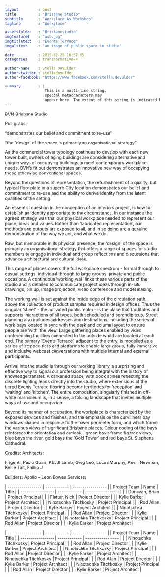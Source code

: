 ```yaml
---
layout         : post
title          : "Brisbane Studio"
subtitle       : "Workplace As Workshop"
tagline        : "Workplace"

assetsfolder   : "Brisbanestudio"
imgfeatured    : "asb.jpg"
imgtitletext   : "Events Terrace"
imgalttext     : "an image of public space in studio"

date           : 2015-02-25 16:57:05
categories     : transformative-4

author-name    : Stella DeVulder
author-twitter : stelladevulder
author-facebook: "https://www.facebook.com/stella.devulder"

summary        : |
                  This is a multi-line string.
                  special metacharacters may
                  appear here. The extent of this string is indicated by indentation.
---
```

BVN Brisbane Studio

Pull grabs:

“demonstrates our belief and commitment to re-use”

“the 'design' of the space is primarily an organisational strategy”

As the commercial tower typology continues to develop with each new tower built, owners of aging buildings are considering alternative and unique ways of occupying buildings to meet contemporary workplace needs. BVN’s fit out demonstrates an innovative new way of occupying these otherwise conventional spaces.

Beyond the questions of representation, the refurbishment of a quality, but typical floor plate in a superb City location demonstrates our belief and commitment to re-use and the ability to derive identity from the latent qualities of the setting.

An essential question in the conception of an interiors project, is how to establish an identity appropriate to the circumstance. In our instance the agreed strategy was that our physical workplace needed to represent our place, ideas and values. Rather than ‘fabricated representation’, our methods and outputs are exposed to all, and in so doing are a genuine demonstration of the way we act, and what we do.

Raw, but memorable in its physical presence, the 'design' of the space is primarily an organisational strategy that offers a range of spaces for studio members to engage in individual and group reflections and discussions that advance architectural and cultural ideas.

This range of places covers the full workplace spectrum - formal through to casual settings, individual through to large groups, private and public occasions. A continuous ‘working wall’ links these various parts of the studio and is detailed to communicate project ideas through in-situ drawings, pin up, image projection, video conference and model making.  

The working wall is set against the inside edge of the circulation path, above the collection of product samples required in design offices. Thus the singular ‘street’ - the activated public realm - is the place that facilitates and supports interactions of all types, both scheduled and serendipitous. Street planning also includes addresses and destinations, including the series of work bays located in sync with the desk and column layout to ensure people are ‘with’ the view.  Large gathering places enabled by video conferencing facilities connected to the outside world are located at each end. The primary ‘Events Terrace’, adjacent to the entry, is modelled as a series of stepped tiers and platforms to enable large group, fully immersive and inclusive webcast conversations with multiple internal and external participants. 

Arrival into the studio is through our working library, a surprising and effective way to signal our profession being integral with the history of knowledge transfer. A darkened space, with book spines reflecting the discrete lighting leads directly into the studio, where extensions of the tiered Events Terrace flooring become territories for ‘reception’ and ‘waiting’ and ‘kitchen’. The entire composition, singularly finished in off-white marmoleum is, in a sense, a folding landscape that invites multiple ways of use and occupation.

Beyond its manner of occupation, the workplace is characterized by the exposed services and finishes, and the emphasis on the curvilinear bay windows shaped in response to the tower perimeter form, and which frame the various views of significant Brisbane places. Colour coding of the bays reinforces the orientation and outlook – green bay’s frame fig tree views, blue bays the river, gold bays the ‘Gold Tower’ and red bays St. Stephens Cathedral.

Credits:
Architects:

Frigenti, Paolo
Goan, KELSI
Lamb, Greg
Leo, Lucas
Murphy, Kevin
Newman, Kellie
Tait, Phillip J

Builders: Apollo – Leon Bowes
Services:

| ----------------- | ------------          | ----------------- |
| Project Team      | Name                  | Title             |
| ----------------- | ------------          | ----------------- |
|                   |  Donovan, Brian | Project Principal |
|                   | Flutter, Nick             | Project Director  |
|                   | Kylie Barker          | Project Architect |
|                   | Ninotschka Titchkosky | Project Principal |
|                   | Rod Allan             | Project Director  |
|                   | Kylie Barker          | Project Architect |
|                   | Ninotschka Titchkosky | Project Principal |
|                   | Rod Allan             | Project Director  |
|                   | Kylie Barker          | Project Architect |
|                   | Ninotschka Titchkosky | Project Principal |
|                   | Rod Allan             | Project Director  |
|                   | Kylie Barker          | Project Architect |

| ----------------- | ------------          | ----------------- |
| Project Team      | Name                  | Title             |
| ----------------- | ------------          | ----------------- |
|                   | Ninotschka Titchkosky | Project Principal |
|                   | Rod Allan             | Project Director  |
|                   | Kylie Barker          | Project Architect |
|                   | Ninotschka Titchkosky | Project Principal |
|                   | Rod Allan             | Project Director  |
|                   | Kylie Barker          | Project Architect |
|                   | Ninotschka Titchkosky | Project Principal |
|                   | Rod Allan             | Project Director  |
|                   | Kylie Barker          | Project Architect |
|                   | Ninotschka Titchkosky | Project Principal |
|                   | Rod Allan             | Project Director  |
|                   | Kylie Barker          | Project Architect |
